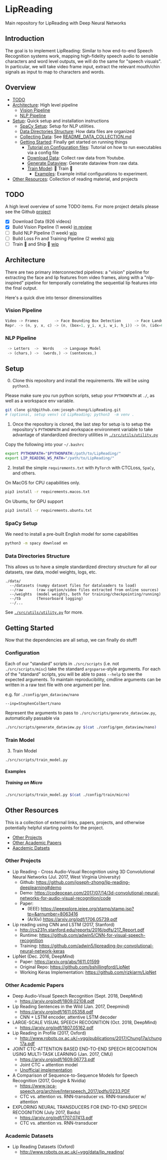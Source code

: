 # LipReading

Main repository for LipReading with Deep Neural Networks

## Introduction

The goal is to implement LipReading: Similar to how end-to-end Speech
Recognition systems work, mapping high-fidelity speech audio to sensible
characters and word level outputs, we will do the same for "speech visuals". 
In particular, we will take video frame input, extract the relevant mouth/chin
signals as input to map to characters and words.

## Overview

- [TODO](#**todo**)
- [Architecture](#architecture): High level pipeline
  - [Vision Pipeline](#vision-pipeline)
  - [NLP Pipeline](#nlp-pipeline)
- [Setup](#setup): Quick setup and installation instructions
  - [SpaCy Setup](#spacy-setup): Setup for NLP utilities.
  - [Data Directories Structure](#data-directories-structure): How data files are organized
  - [Collecting Data](#collecting-data): See [README_DATA_COLLECTION.md](./README_DATA_COLLECTION.md)
  - [Getting Started](#getting-started): Finally get started on running things
    - [Tutorial on Configuration files](#configuration): Tutorial on how to run executables via a config file
    - [Download Data](#download-data): Collect raw data from Youtube.
    - [Generate Dataview](#generate-dataview): Generate dataview from raw data.
    - [Train Model](#train-model): :train: Train :train:
      - [Examples](#examples): Example initial configurations to experiment.
- [Other Resources](#other-resources): Collection of reading material, and
  projects
  
## **TODO** 

A high level overview of some TODO items. For more project details please see the 
Github [project](https://github.com/joseph-zhong/LipReading/projects/2)

- [x] Download Data (926 videos)
- [x] Build Vision Pipeline (1 week) [in review](https://github.com/joseph-zhong/LipReading/projects/2#card-14669202)
- [ ] Build NLP Pipeline (1 week) [wip](https://github.com/joseph-zhong/LipReading/projects/2#card-14669211)
- [ ] Build Loss Fn and Training Pipeline (2 weeks) [wip](https://github.com/joseph-zhong/LipReading/projects/2#card-14669251)
- [ ] Train :train: and Ship :ship: [wip](https://github.com/joseph-zhong/LipReading/projects/2#card-14669014)
  
## Architecture

There are two primary interconnected pipelines: a "vision" pipeline for extracting
the face and lip features from video frames, along with a "nlp-inspired"
pipeline for temporally correlating the sequential lip features into the final
output.

Here's a quick dive into tensor dimensionalities

### Vision Pipeline

```javascript
Video -> Frames       -> Face Bounding Box Detection      -> Face Landmarking    
Repr. -> (n, y, x, c) -> (n, (box=1, y_i, x_i, w_i, h_i)) -> (n, (idx=68, y, x))   
```

### NLP Pipeline

```javascript
 -> Letters  ->  Words    -> Language Model 
 -> (chars,) ->  (words,) -> (sentences,)
```

## Setup

0. Clone this repository and install the requirements. We will be using `python3`.
 
Please make sure you run python scripts, setup your `PYTHONPATH` at `./`, as well as a workspace env variable.

```bash
git clone git@github.com:joseph-zhong/LipReading.git 
# (optional, setup venv) cd LipReading; python3  -m venv .
```

1. Once the repository is cloned, the last step for setup is to setup the repository's `PYTHONPATH` and workspace environment variable to take advantage of standardized directory utilities in [`./src/utils/utility.py`](src/utils/utility.py)

Copy the following into your `~/.bashrc`

```bash
export PYTHONPATH="$PYTHONPATH:/path/to/LipReading/" 
export LIP_READING_WS_PATH="/path/to/LipReading/"
```

2. Install the simple `requirements.txt` with `PyTorch` with CTCLoss, `SpaCy`, and others.

On MacOS for CPU capabilities only.

```bash
pip3 install -r requirements.macos.txt
```

On Ubuntu, for GPU support

```bash
pip3 install -r requirements.ubuntu.txt
```

### SpaCy Setup

We need to install a pre-built English model for some capabilities

```bash
python3 -m spacy download en
```

### Data Directories Structure

This allows us to have a simple standardized directory structure for all our datasets, raw data, model weights, logs, etc.

```text
./data/
  --/datasets (numpy dataset files for dataloaders to load)
  --/raw      (raw caption/video files extracted from online sources)
  --/weights  (model weights, both for training/checkpointing/running)
  --/tb       (Tensorboard logging)
  --/...
```

See [`./src/utils/utility.py`](src/utils/utility.py) for more.

## Getting Started

Now that the dependencies are all setup, we can finally do stuff!

### Configuration

Each of our "standard" scripts in `./src/scripts` (i.e. not `./src/scripts/misc`) take the standard `argsparse`-style 
arguments. For each of the "standard" scripts, you will be able to pass `--help` to see the expected arguments.
To maintain reproducibility, cmdline arguments can be written in a raw text file with one argument per line.

e.g. for `./config/gen_dataview/nano`

```text
--inp=StephenColbert/nano 
``` 

Represent the arguments to pass to `./src/scripts/generate_dataview.py`, automatically passable via 

```bash
./src/scripts/generate_dataview.py $(cat ./config/gen_dataview/nano)
```

### Train Model

3. Train Model

```bash
./src/scripts/train_model.py
```

#### Examples

##### Training on Micro

```bash
./src/scripts/train_model.py $(cat ./config/train/micro)
```

## Other Resources

This is a collection of external links, papers, projects, and otherwise
potentially helpful starting points for the project.

- [Other Projects](#other-projects)
- [Other Academic Papers](#other-academic-papers)
- [Aacdemic Datsets](#academic-datasets)

### Other Projects

- Lip Reading - Cross Audio-Visual Recognition using 3D Convolutional Neural
  Networks (Jul. 2017, West Virginia University)
  - Github: https://github.com/joseph-zhong/lip-reading-deeplearning#demo
  - Demo:
    https://codeocean.com/2017/07/14/3d-convolutional-neural-networks-for-audio-visual-recognition/code 
  - Paper: 
    - (IEEE) https://ieeexplore.ieiee.org/stamp/stamp.jsp?tp=&arnumber=8063416 
    - (ArXiv) https://arxiv.org/pdf/1706.05739.pdf
- Lip reading using CNN and LSTM (2017, Stanford)
  - http://cs231n.stanford.edu/reports/2016/pdfs/217_Report.pdf
  - Runtime: https://github.com/adwin5/CNN-for-visual-speech-recognition
  - Training:
    https://github.com/adwin5/lipreading-by-convolutional-neural-network-keras
- LipNet (Dec. 2016, DeepMind)
  - Paper: https://arxiv.org/abs/1611.01599
  - Original Repo: https://github.com/bshillingford/LipNet
  - Working Keras Implementation: https://github.com/rizkiarm/LipNet

### Other Academic Papers

- Deep Audio-Visual Speech Recognition (Sept. 2018, DeepMind)
  - https://arxiv.org/pdf/1809.02108.pdf
- Lip Reading Sentences in the Wild (Jan. 2017, Deepmind)
  - https://arxiv.org/pdf/1611.05358.pdf
  - CNN + LSTM encoder, attentive LSTM decoder
- LARGE-SCALE VISUAL SPEECH RECOGNITION (Oct. 2018, DeepMind)
  - https://arxiv.org/pdf/1807.05162.pdf
- Lip Reading in Profile (2017, Oxford)
  - http://www.robots.ox.ac.uk/~vgg/publications/2017/Chung17a/chung17a.pdf
- JOINT CTC-ATTENTION BASED END-TO-END SPEECH RECOGNITION USING MULTI-TASK LEARNING (Jan. 2017, CMU)
  - https://arxiv.org/pdf/1609.06773.pdf
  - Joint CTC + attention model
  - [Unofficial implementation](https://github.com/hirofumi0810/tensorflow_end2end_speech_recognition)
- A Comparison of Sequence-to-Sequence Models for Speech Recognition (2017, Google & Nvidia)
  - https://www.isca-speech.org/archive/Interspeech_2017/pdfs/0233.PDF
  - CTC vs. attention vs. RNN-transducer vs. RNN-transducer w/ attention
- EXPLORING NEURAL TRANSDUCERS FOR END-TO-END SPEECH RECOGNITION (July 2017, Baidu)
  - https://arxiv.org/pdf/1707.07413.pdf
  - CTC vs. attention vs. RNN-transducer


### Academic Datasets

- Lip Reading Datasets (Oxford)
  - http://www.robots.ox.ac.uk/~vgg/data/lip_reading/
